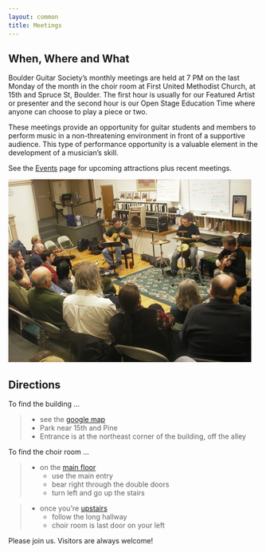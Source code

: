 ```yaml
---
layout: common
title: Meetings
---
```


## When, Where and What ##

Boulder Guitar Society’s monthly meetings are held at 7 PM on the last Monday of the month in the choir room at First United Methodist Church, at 15th and Spruce St, Boulder.  The first hour is usually for our Featured Artist or presenter and the second hour is our Open Stage Education Time where anyone can choose to play a piece or two.

These meetings provide an opportunity for guitar students and members to perform music in a non-threatening environment in front of a supportive audience. This type of performance opportunity is a valuable element in the development of a musician’s skill.

See the [Events](/Events.html) page for upcoming attractions plus recent meetings.

![TonescapeFeb2011](/pics/20110228-Tonescape.jpg)


## Directions ##

To find the building ...
> * see the [google map](https://www.google.com/maps/place/First+United+Methodist+Church/@40.0197944,-105.2770472,17z/data=!3m1!4b1!4m6!3m5!1s0x876bec286ec8f131:0x9b9539efa71e20fb!8m2!3d40.0197944!4d-105.2770472!16s%2Fg%2F1wf392r_?entry=ttu&g_ep=EgoyMDI1MDUyNi4wIKXMDSoASAFQAw%3D%3D)
> * Park near 15th and Pine
> * Entrance is at the northeast corner of the building, off the alley

To find the choir room ...
> * on the [main floor](/pics/FUMC-Mainlevel.png)
>     - use the main entry
>     - bear right through the double doors
>     - turn left and go up the stairs

> * once you're [upstairs](/pics/FUMC-Upperfloors.png)
>     - follow the long hallway
>     - choir room is last door on your left

Please join us.  Visitors are always welcome!
